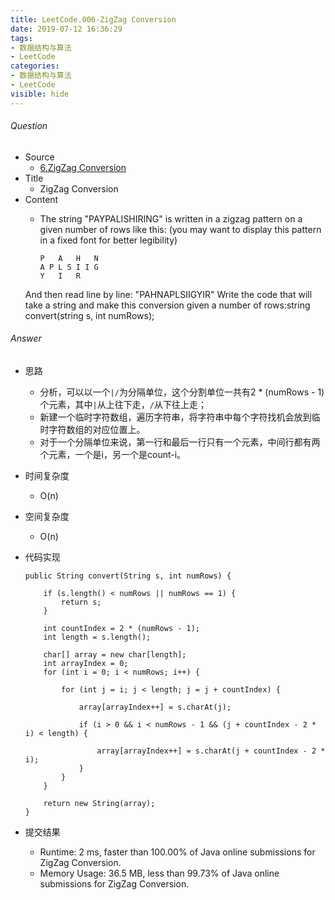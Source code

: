 ```yaml
---
title: LeetCode.006-ZigZag Conversion
date: 2019-07-12 16:36:29
tags:
- 数据结构与算法
- LeetCode
categories:
- 数据结构与算法
- LeetCode
visible: hide
---
```

###### Question
- Source
	- [6.ZigZag Conversion](https://leetcode.com/problems/zigzag-conversion/)
- Title
	- ZigZag Conversion
- Content 
	- The string "PAYPALISHIRING" is written in a zigzag pattern on a given number of rows like this: (you may want to display this pattern in a fixed font for better legibility)
	
		```
		P   A   H   N
		A P L S I I G
		Y   I   R
		```
	And then read line by line: "PAHNAPLSIIGYIR"
Write the code that will take a string and make this conversion given a number of rows:string convert(string s, int numRows);
<!--more-->

###### Answer
- 思路
	- 分析，可以以一个`|/`为分隔单位，这个分割单位一共有2 * (numRows - 1)个元素，其中`|`从上往下走，`/`从下往上走；
	- 新建一个临时字符数组，遍历字符串，将字符串中每个字符找机会放到临时字符数组的对应位置上。
	- 对于一个分隔单位来说，第一行和最后一行只有一个元素，中间行都有两个元素，一个是i，另一个是count-i。
- 时间复杂度
	- O(n) 
- 空间复杂度
	- O(n) 
- 代码实现

	```
	public String convert(String s, int numRows) {

        if (s.length() < numRows || numRows == 1) {
            return s;
        }

        int countIndex = 2 * (numRows - 1);
        int length = s.length();

        char[] array = new char[length];
        int arrayIndex = 0;
        for (int i = 0; i < numRows; i++) {

            for (int j = i; j < length; j = j + countIndex) {

                array[arrayIndex++] = s.charAt(j);

                if (i > 0 && i < numRows - 1 && (j + countIndex - 2 * i) < length) {

                    array[arrayIndex++] = s.charAt(j + countIndex - 2 * i);
                }
            }
        }

        return new String(array);
    }
	```
- 提交结果
	- Runtime: 2 ms, faster than 100.00% of Java online submissions for ZigZag Conversion.
	- Memory Usage: 36.5 MB, less than 99.73% of Java online submissions for ZigZag Conversion. 